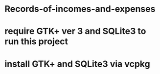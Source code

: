 # Records-of-incomes-and-expenses
# require GTK+ ver 3 and SQLite3 to run this project
# install GTK+ and SQLite3 via vcpkg
